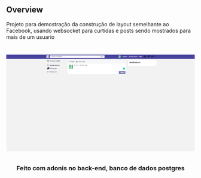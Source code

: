 ## Overview

Projeto para demostração da construção de layout semelhante ao Facebook, usando websocket para
curtidas e posts sendo mostrados para mais de um usuario

<h1 align="center">

![](resource/views/images/image1.png)

</h1>

<h3 align="center">
Feito com adonis no back-end, banco de dados postgres
</h3>
